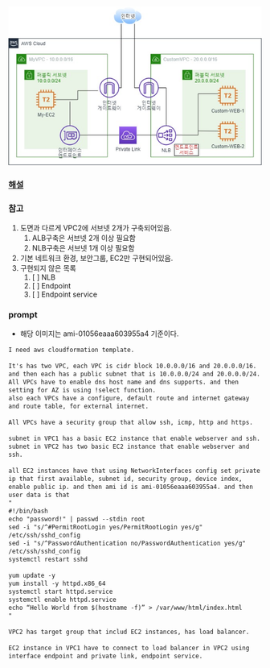 ![이미지](./endpoint_service_ex.jpeg)

### [해설](https://dev.classmethod.jp/articles/organize-private-links-with-endpoints/)

### 참고
1. 도면과 다르게 VPC2에 서브넷 2개가 구축되어있음.
   1. ALB구축은 서브넷 2개 이상 필요함
   2. NLB구축은 서브넷 1개 이상 필요함
2. 기본 네트워크 환경, 보안그룹, EC2만 구현되어있음.
3. 구현되지 않은 목록
   1. [ ] NLB
   2. [ ] Endpoint
   3. [ ] Endpoint service

### prompt
- 해당 이미지는 ami-01056eaaa603955a4 기준이다.

```text
I need aws cloudformation template. 

It's has two VPC, each VPC is cidr block 10.0.0.0/16 and 20.0.0.0/16. and then each has a public subnet that is 10.0.0.0/24 and 20.0.0.0/24. 
All VPCs have to enable dns host name and dns supports. and then setting for AZ is using !select function.
also each VPCs have a configure, default route and internet gateway and route table, for external internet.

All VPCs have a security group that allow ssh, icmp, http and https.

subnet in VPC1 has a basic EC2 instance that enable webserver and ssh.
subnet in VPC2 has two basic EC2 instance that enable webserver and ssh.

all EC2 instances have that using NetworkInterfaces config set private ip that first available, subnet id, security group, device index, enable public ip. and then ami id is ami-01056eaaa603955a4. and then user data is that 
"
#!/bin/bash
echo "password!" | passwd --stdin root
sed -i "s/^#PermitRootLogin yes/PermitRootLogin yes/g" /etc/ssh/sshd_config
sed -i "s/^PasswordAuthentication no/PasswordAuthentication yes/g" /etc/ssh/sshd_config
systemctl restart sshd

yum update -y
yum install -y httpd.x86_64
systemctl start httpd.service
systemctl enable httpd.service
echo “Hello World from $(hostname -f)” > /var/www/html/index.html
"

VPC2 has target group that includ EC2 instances, has load balancer.

EC2 instance in VPC1 have to connect to load balancer in VPC2 using interface endpoint and private link, endpoint service.
```
